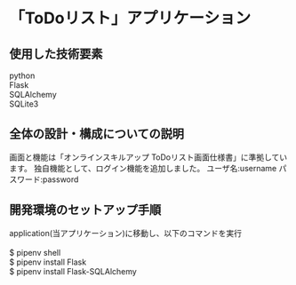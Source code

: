 # 「ToDoリスト」アプリケーション

## 使用した技術要素
python<br>
Flask<br>
SQLAlchemy<br>
SQLite3<br>

## 全体の設計・構成についての説明
画面と機能は「オンラインスキルアップ ToDoリスト画面仕様書」に準拠しています。
独自機能として、ログイン機能を追加しました。
  ユーザ名:username
  パスワード:password

## 開発環境のセットアップ手順
application(当アプリケーション)に移動し、以下のコマンドを実行<br>
<br>
$ pipenv shell<br>
$ pipenv install Flask<br>
$ pipenv install Flask-SQLAlchemy<br>

